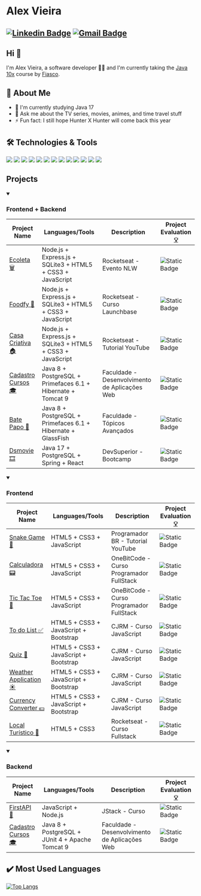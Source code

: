 # Alex Vieira
[![Linkedin Badge](https://img.shields.io/badge/-alexvieira-blue?style=flat-square&logo=Linkedin&logoColor=white&link=https://www.linkedin.com/in/alex-vieira-0301/)](https://www.linkedin.com/in/alex-vieira-0301/)
[![Gmail Badge](https://img.shields.io/badge/-alexvieiracb20@gmail.com-c14438?style=flat-square&logo=Gmail&logoColor=white&link=mailto:sakshamtaneja7861@gmail.com)](mailto:alexvieiracb20@gmail.com)
---

## Hi 👋          
I'm Alex Vieira, a software developer 👨‍💻 and I'm currently taking the [Java 10x](https://java10x.dev/lista-de-espera/) course by [Fiasco](https://www.youtube.com/@GrandeFiasco).

## 🧐 About Me
- 🔭 I'm currently studying Java 17
- 💬 Ask me about the TV series, movies, animes, and time travel stuff
- ⚡ Fun fact: I still hope Hunter X Hunter will come back this year

## 🛠️ Technologies & Tools
![](https://img.shields.io/badge/Code-HTML5-informational?style=flat&color=informational&logo=html5)
![](https://img.shields.io/badge/Code-CSS3-informational?style=flat&color=informational&logo=css3)
![](https://img.shields.io/badge/Code-JavaScript-informational?style=flat&color=informational&logo=javascript)
![](https://img.shields.io/badge/Code-Bootstrap-informational?style=flat&color=informational&logo=bootstrap)
![](https://img.shields.io/badge/Code-Java-fff?style=flat&color=informational&logo=Java&logoColor=007396)
![](https://img.shields.io/badge/Code-PHP-informational?style=flat&color=informational&logo=php)
![](https://img.shields.io/badge/Code-Node-informational?style=flat&color=informational&logo=node.js)
![](https://img.shields.io/badge/Tool-npm-informational?style=flat&color=informational&logo=npm)
![](https://img.shields.io/badge/Tool-Apache-informational?style=flat&color=informational&logo=apache)
![](https://img.shields.io/badge/Tool-GlasFish-fff?style=flat&color=informational&logo=glassfish&logoColor=007396)
![](https://img.shields.io/badge/Tool-PostgreSQL-informational?style=flat&color=informational&logo=postgresql)
![](https://img.shields.io/badge/Tool-Github-informational?style=flat&color=informational&logo=github)
![](https://img.shields.io/badge/Tool-Hibernate-informational?style=flat&color=informational&logo=hibernate)

<!-- ![](https://img.shields.io/badge/Code-React-informational?style=flat&color=informational&logo=react)
![](https://img.shields.io/badge/Code-TypeScript-informational?style=flat&color=informational)
![](https://img.shields.io/badge/Code-Vue-informational?style=flat&color=informational&logo=vue.js)
![](https://img.shields.io/badge/Code-EcmaScript-informational?style=flat&color=informational)
![](https://img.shields.io/badge/Code-Node-informational?style=flat&color=informational&logo=node.js)
![](https://img.shields.io/badge/Tool-Webpack-informational?style=flat&color=warning&logo=webpack)
![](https://img.shields.io/badge/Tool-Jest-informational?style=flat&color=warning&logo=jest)
![](https://img.shields.io/badge/Tool-SCSS-informational?style=flat&color=warning&logo=sass)
![](https://img.shields.io/badge/Tool-Docker-informational?style=flat&color=warning&logo=docker) -->
    
## Projects    
<details open>
  <summary><h3>Frontend + Backend</h3></summary>
  
  | Project Name | Languages/Tools | Description | Project Evaluation [💡](## "Levels: 🟡 Beginner, 🟢 Easy, 🔵 Intermediate, 🟠 Medium, 🔴 Hard, 🟣 Expert")  | 
  |--------------|-----------------|-------------|-----------------------------------------------------------------------------|
  | [Ecoleta 🗑️](https://github.com/alexvieirasj/ecoleta-basic-app) | Node.js + Express.js + SQLite3 + HTML5 + CSS3 + JavaScript | Rocketseat - Evento NLW | ![Static Badge](https://img.shields.io/badge/level-medium-yellow) |
  | [Foodfy 🍲](https://github.com/alexvieirasj/foodfy-app) | Node.js + Express.js + SQLite3 + HTML5 + CSS3 + JavaScript | Rocketseat - Curso Launchbase | ![Static Badge](https://img.shields.io/badge/level-medium-yellow) |  
  | [Casa Criativa 🏠](https://github.com/alexvieirasj/casa-criativa-app) | Node.js + Express.js + SQLite3 + HTML5 + CSS3 + JavaScript | Rocketseat - Tutorial YouTube | ![Static Badge](https://img.shields.io/badge/level-medium-yellow) |
  | [Cadastro Cursos 🎓](https://github.com/alexvieirasj/DAW-Modelo-1-Web) | Java 8 + PostgreSQL + Primefaces 6.1 + Hibernate + Tomcat 9 | Faculdade - Desenvolvimento de Aplicações Web | ![Static Badge](https://img.shields.io/badge/level-medium-yellow) |
  | [Bate Papo 💬](https://github.com/alexvieirasj/BatePapo) | Java 8 + PostgreSQL + Primefaces 6.1 + Hibernate + GlassFish | Faculdade - Tópicos Avançados |![Static Badge](https://img.shields.io/badge/level-hard-critical)
  | [Dsmovie 🎞️](https://github.com/alexvieirasj/dsmovie) | Java 17 + PostgreSQL +  Spring + React | DevSuperior - Bootcamp |![Static Badge](https://img.shields.io/badge/level-hard-critical)
  
  
</details>

<details open>
  <summary><h3>Frontend</h3></summary>
    
  | Project Name | Languages/Tools | Description | Project Evaluation [💡](## "Levels: Beginner, Easy, Intermediate, Medium, Hard, Expert") |   
  |--------------|-----------------|-------------|----------------------------------------------------------------------------|
  | [Snake Game 🐍](https://github.com/alexvieirasj/snake-game) | HTML5 + CSS3 + JavaScript | Programador BR - Tutorial YouTube |![Static Badge](https://img.shields.io/badge/level-beginner-green)
  | [Calculadora 📟](https://github.com/alexvieirasj/onebitcode_calculator) | HTML5 + CSS3 + JavaScript | OneBitCode - Curso Programador FullStack |![Static Badge](https://img.shields.io/badge/level-easy-brightgreen)
  | [Tic Tac Toe 🎯](https://github.com/alexvieirasj/onebitcode-tic-tac-toe) | HTML5 + CSS3 + JavaScript | OneBitCode - Curso Programador FullStack |![Static Badge](https://img.shields.io/badge/level-easy-brightgreen)
  | [To do List ✅](https://github.com/alexvieirasj/to-do-list) | HTML5 + CSS3 + JavaScript + Bootstrap | CJRM - Curso JavaScript |![Static Badge](https://img.shields.io/badge/level-easy-brightgreen) 
  | [Quiz 🎲](https://github.com/alexvieirasj/quiz-application) | HTML5 + CSS3 + JavaScript + Bootstrap  | CJRM - Curso JavaScript |![Static Badge](https://img.shields.io/badge/level-beginner-green)
  | [Weather Application ☀️](https://github.com/alexvieirasj/weather-application) | HTML5 + CSS3 + JavaScript + Bootstrap | CJRM - Curso JavaScript |![Static Badge](https://img.shields.io/badge/level-medium-yellow)
  | [Currency Converter 💵](https://github.com/alexvieirasj/currency-converter) | HTML5 + CSS3 + JavaScript + Bootstrap | CJRM - Curso JavaScript |![Static Badge](https://img.shields.io/badge/level-medium-yellow)
  | [Local Turístico 🚢](https://github.com/alexvieirasj/local-turistico-fullstack) | HTML5 + CSS3 | Rocketseat - Curso Fullstack |![Static Badge](https://img.shields.io/badge/level-beginner-green)

  
</details>


<details open>
  <summary><h3>Backend</h3></summary>
    
  | Project Name | Languages/Tools | Description | Project Evaluation [💡](## "Levels: Beginner, Easy, Intermediate, Medium, Hard, Expert") |   
  |--------------|-----------------|-------------|----------------------------------------------------------------------------|
  | [FirstAPI 🥇](https://github.com/alexvieirasj/firstapi-app) | JavaScript + Node.js | JStack - Curso |![Static Badge](https://img.shields.io/badge/level-medium-yellow)
  | [Cadastro Cursos 🎓](https://github.com/alexvieirasj/DAW-Modelo-1-Model) | Java 8 + PostgreSQL + JUnit 4 + Apache Tomcat 9 | Faculdade - Desenvolvimento de Aplicações Web | ![Static Badge](https://img.shields.io/badge/level-medium-yellow) |
  
</details>

## :heavy_check_mark: Most Used Languages
[![Top Langs](https://github-readme-stats.zohan.tech/api/top-langs/?username=alexvieirasj&layout=compact&how_icons=true&theme=dark)](https://github.com/anuraghazra/github-readme-stats)
